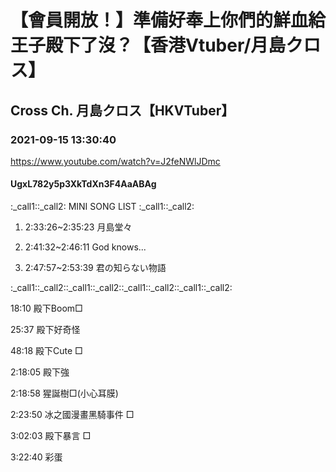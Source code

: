 # 【會員開放！】準備好奉上你們的鮮血給王子殿下了沒？【香港Vtuber/月島クロス】

## Cross Ch. 月島クロス【HKVTuber】

### 2021-09-15 13:30:40

https://www.youtube.com/watch?v=J2feNWlJDmc

#### UgxL782y5p3XkTdXn3F4AaABAg

:_call1::_call2: MINI SONG LIST :_call1::_call2:

1) 2:33:26~2:35:23 月島堂々

2) 2:41:32~2:46:11 God knows...

3) 2:47:57~2:53:39 君の知らない物語

:_call1::_call2::_call1::_call2::_call1::_call2::_call1::_call2:









18:10 殿下Boom□

25:37 殿下好奇怪 

48:18 殿下Cute □

2:18:05 殿下強

2:18:58 猩誕樹□(小心耳膜)

2:23:50 冰之國漫畫黑騎事件 □

3:02:03 殿下暴言 □

3:22:40 彩蛋

